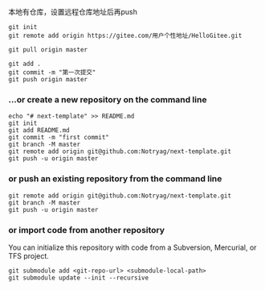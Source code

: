 本地有仓库，设置远程仓库地址后再push

```shell
git init 
git remote add origin https://gitee.com/用户个性地址/HelloGitee.git

git pull origin master

git add .
git commit -m "第一次提交"
git push origin master
```

### …or create a new repository on the command line
```shell
echo "# next-template" >> README.md
git init
git add README.md
git commit -m "first commit"
git branch -M master
git remote add origin git@github.com:Notryag/next-template.git
git push -u origin master
```
### or push an existing repository from the command line
```shell
git remote add origin git@github.com:Notryag/next-template.git
git branch -M master
git push -u origin master
```

### or import code from another repository
You can initialize this repository with code from a Subversion, Mercurial, or TFS project.


```dash
git submodule add <git-repo-url> <submodule-local-path>
git submodule update --init --recursive

```

